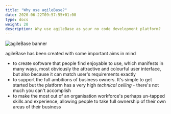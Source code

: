 ```yaml
---
title: "Why use agileBase?"
date: 2020-06-22T09:57:55+01:00
type: docs
weight: 20
description: Why use agileBase as your no code development platform?
---
```

![agileBase banner](/AB-platform.jpg)

agileBase has been created with some important aims in mind

* to create software that people find enjoyable to use, which manifests in many ways, most obviously the attractive and colourful user interface, but also because it can match user's requirements exactly
* to support the full ambitions of business owners. It's simple to get started but the platform has a very high *technical ceiling* - there's not much you can't accomplish
* to make the most out of an organisation workforce's perhaps un-tapped skills and experience, allowing people to take full ownership of their own areas of their business